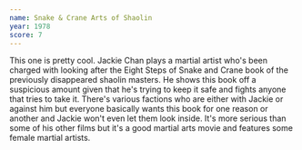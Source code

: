 ```yaml
---
name: Snake & Crane Arts of Shaolin
year: 1978
score: 7
---
```

This one is pretty cool. Jackie Chan plays a martial artist who's been charged with looking after the Eight Steps of Snake and Crane book of the previously disappeared shaolin masters. He shows this book off a suspicious amount given that he's trying to keep it safe and fights anyone that tries to take it. There's various factions who are either with Jackie or against him but everyone basically wants this book for one reason or another and Jackie won't even let them look inside. It's more serious than some of his other films but it's a good martial arts movie and features some female martial artists.
